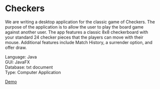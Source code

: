 # Checkers

We are writing a desktop application for the classic game of Checkers. The purpose of the application is to allow the user to play the board game against another user. The app features a classic 8x8 checkerboard with your standard 24 checker pieces that the players can move with their mouse.
Additional features include Match History, a surrender option, and offer draw.

Language: Java  
GUI: JavaFX  
Database: txt document  
Type: Computer Application  

[Demo](https://youtu.be/XKCS_bpWh8s)

